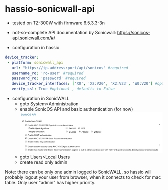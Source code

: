 # hassio-sonicwall-api
 * tested on TZ-300W with firmware 6.5.3.3-3n
 * not-so-complete API documentation by Sonicwall: https://sonicos-api.sonicwall.com/#/
 
 * configuration in hassio
 ```yaml
 device_tracker:
  - platform: sonicwall_api
    url: "https://ip.address:port/api/sonicos" #required
    username_ro: 'ro-user' #required
    password_ro: 'password' #required
    device_tracker_interfaces: ['X0', 'X2:V20', 'X2:V23', 'W0:V20'] #optional , defaults to ['X0'] , can also be ['all']
    verify_ssl: True #optional , defaults to False
```
 * configuration in SonicWALL
   * goto System>Administration
   * enable SonicOS API and basic authentication (for now)
   ![Screenshot](/docs/Screenshot_20190614_145938.png?raw=true)
   * goto Users>Local Users
   * create read only admin

Note: there can be only one admin logged to SonicWALL, so hassio will probably logout your user from browser, when it connects to check for mac table. Only user "admin" has higher priority.
